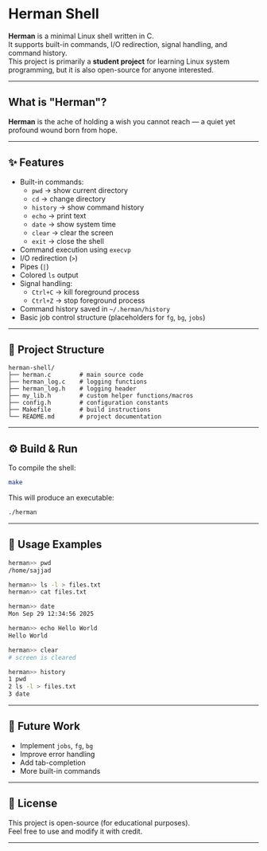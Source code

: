 # Herman Shell

**Herman** is a minimal Linux shell written in C.  
It supports built-in commands, I/O redirection, signal handling, and command history.  
This project is primarily a **student project** for learning Linux system programming, but it is also open-source for anyone interested.  

---

## What is "Herman"?
**Herman** is the ache of holding a wish you cannot reach — a quiet yet profound wound born from hope.

---

## ✨ Features
- Built-in commands:
  - `pwd` → show current directory
  - `cd` → change directory
  - `history` → show command history
  - `echo` → print text
  - `date` → show system time
  - `clear` → clear the screen
  - `exit` → close the shell
- Command execution using `execvp`
- I/O redirection (`>`)
- Pipes (`|`)
- Colored `ls` output
- Signal handling:
  - `Ctrl+C` → kill foreground process
  - `Ctrl+Z` → stop foreground process
- Command history saved in `~/.herman/history`
- Basic job control structure (placeholders for `fg`, `bg`, `jobs`)

---

## 📂 Project Structure
```
herman-shell/
├── herman.c        # main source code
├── herman_log.c    # logging functions
├── herman_log.h    # logging header
├── my_lib.h        # custom helper functions/macros
├── config.h        # configuration constants
├── Makefile        # build instructions
└── README.md       # project documentation
```

---

## ⚙️ Build & Run
To compile the shell:
```bash
make
```

This will produce an executable:
```bash
./herman
```

---

## 📖 Usage Examples
```bash
herman>> pwd
/home/sajjad

herman>> ls -l > files.txt
herman>> cat files.txt

herman>> date
Mon Sep 29 12:34:56 2025

herman>> echo Hello World
Hello World

herman>> clear
# screen is cleared

herman>> history
1 pwd
2 ls -l > files.txt
3 date
```

---

## 🚀 Future Work
- Implement `jobs`, `fg`, `bg`
- Improve error handling
- Add tab-completion
- More built-in commands

---

## 📜 License
This project is open-source (for educational purposes).  
Feel free to use and modify it with credit.

---
